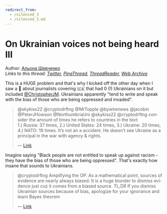 ```yaml
---
redirect_from:
  - /silenced_3
  - /silenced_3.md
---
```

# On Ukrainian voices not being heard III

Author: [Альона Шевченко](https://twitter.com/cryptodrftng)  
*Links to this thread: [Twitter](https://twitter.com/cryptodrftng/status/1517279006617440256), [PingThread](https://pingthread.com/thread/1517279006617440256), [ThreadReader](https://threadreaderapp.com/thread/1517279006617440256.html), [Web Archive](https://web.archive.org/web/*/https://twitter.com/cryptodrftng/status/1517279006617440256)*

This is a HUGE problem and that's why I kicked off the other day when I saw a 🧵 about journalists covering 🇺🇦 that had 0 (!) Ukrainians on it but included [@ChristopherJM](https://twitter.com/ChristopherJM). Ukrainians apparently "tend to write and speak with the bias of those who are being oppressed and invaded".

<blockquote class="twitter-tweet">
    <p lang="en" dir="ltr">
    @skykiss22 @cryptodrftng @MrTopple @bywirenews @jacobin @PeterJHowson @NorthumbriaUni @skykiss22 @cryptodrftng consider the amount of times he refers to countries in the text:<br />
    1.) Russia: 37 times, 2.) United States: 24 times, 3.) Ukraine: 20 times, 4.) NATO: 19 times. It’s not an a accident. He doesn’t see Ukraine as a principal in the war with agency &amp; rights.<br />
    </p>
    &mdash; <a href="https://twitter.com/djw155/status/1517277046983958529">Link</a>
</blockquote>

Imagine saying "Black people are not entitled to speak up against racism - they have the bias of those who are being oppressed". That's exactly how insane that sounds to Ukrainians.

<blockquote class="twitter-tweet">
    <p lang="en" dir="ltr">
    @cryptodrftng Amplifying the OP. As a mathematical point, sources of evidence are nearly always biased. It is a huge blunder to dismiss evidence just cuz it comes from a biased source. TL;DR If you dismiss Ukrainian sources because of bias, apologize for your ignorance and learn Bayes theorem<br />
    </p>
    &mdash; <a href="https://twitter.com/nowonamai/status/1531555742846963712">Link</a>
</blockquote>
